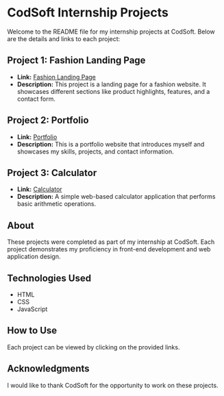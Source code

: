 # CodSoft Internship Projects

Welcome to the README file for my internship projects at CodSoft. Below are the details and links to each project:

## Project 1: Fashion Landing Page

- **Link:** [Fashion Landing Page](https://fashion-landing-page-01.netlify.app/)
- **Description:** This project is a landing page for a fashion website. It showcases different sections like product highlights, features, and a contact form.

## Project 2: Portfolio

- **Link:** [Portfolio](https://ashishverma4822.github.io/portFolio/)
- **Description:** This is a portfolio website that introduces myself and showcases my skills, projects, and contact information.

## Project 3: Calculator

- **Link:** [Calculator](https://calculator-ashishverma4822.netlify.app/)
- **Description:** A simple web-based calculator application that performs basic arithmetic operations.

## About

These projects were completed as part of my internship at CodSoft. Each project demonstrates my proficiency in front-end development and web application design.

## Technologies Used

- HTML
- CSS
- JavaScript

## How to Use

Each project can be viewed by clicking on the provided links.

## Acknowledgments

I would like to thank CodSoft for the opportunity to work on these projects.


